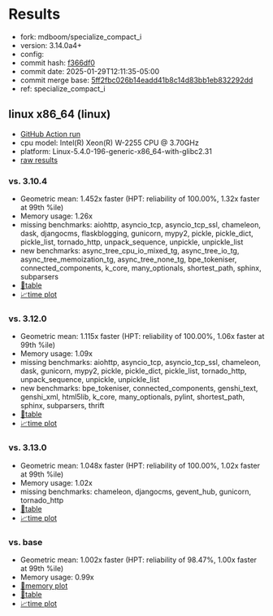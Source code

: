 # Results

- fork: mdboom/specialize_compact_i
- version: 3.14.0a4+
- config: 
- commit hash: [f366df0](https://github.com/mdboom/cpython/commit/f366df0)
- commit date: 2025-01-29T12:11:35-05:00
- commit merge base: [5ff2fbc026b14eadd41b8c14d83bb1eb832292dd](https://github.com/python/cpython/commit/5ff2fbc026b14eadd41b8c14d83bb1eb832292dd)
- ref: specialize_compact_i

## linux x86_64 (linux)

- [GitHub Action run](https://github.com/faster-cpython/benchmarking/actions/runs/13036666901)
- cpu model: Intel(R) Xeon(R) W-2255 CPU @ 3.70GHz
- platform: Linux-5.4.0-196-generic-x86_64-with-glibc2.31
- [raw results](bm-20250129-linux-x86_64-mdboom-specialize_compact_i-3.14.0a4%2B-f366df0.json)

### vs. 3.10.4

- Geometric mean: 1.452x faster (HPT: reliability of 100.00%, 1.32x faster at 99th %ile)
- Memory usage: 1.26x
- missing benchmarks: aiohttp, asyncio_tcp, asyncio_tcp_ssl, chameleon, dask, djangocms, flaskblogging, gunicorn, mypy2, pickle, pickle_dict, pickle_list, tornado_http, unpack_sequence, unpickle, unpickle_list
- new benchmarks: async_tree_cpu_io_mixed_tg, async_tree_io_tg, async_tree_memoization_tg, async_tree_none_tg, bpe_tokeniser, connected_components, k_core, many_optionals, shortest_path, sphinx, subparsers
- [📄table](bm-20250129-linux-x86_64-mdboom-specialize_compact_i-3.14.0a4%2B-f366df0-vs-3.10.4.md)
- [📈time plot](bm-20250129-linux-x86_64-mdboom-specialize_compact_i-3.14.0a4%2B-f366df0-vs-3.10.4.svg)

### vs. 3.12.0

- Geometric mean: 1.115x faster (HPT: reliability of 100.00%, 1.06x faster at 99th %ile)
- Memory usage: 1.09x
- missing benchmarks: aiohttp, asyncio_tcp, asyncio_tcp_ssl, chameleon, dask, gunicorn, mypy2, pickle, pickle_dict, pickle_list, tornado_http, unpack_sequence, unpickle, unpickle_list
- new benchmarks: bpe_tokeniser, connected_components, genshi_text, genshi_xml, html5lib, k_core, many_optionals, pylint, shortest_path, sphinx, subparsers, thrift
- [📄table](bm-20250129-linux-x86_64-mdboom-specialize_compact_i-3.14.0a4%2B-f366df0-vs-3.12.0.md)
- [📈time plot](bm-20250129-linux-x86_64-mdboom-specialize_compact_i-3.14.0a4%2B-f366df0-vs-3.12.0.svg)

### vs. 3.13.0

- Geometric mean: 1.048x faster (HPT: reliability of 100.00%, 1.02x faster at 99th %ile)
- Memory usage: 1.02x
- missing benchmarks: chameleon, djangocms, gevent_hub, gunicorn, tornado_http
- [📄table](bm-20250129-linux-x86_64-mdboom-specialize_compact_i-3.14.0a4%2B-f366df0-vs-3.13.0.md)
- [📈time plot](bm-20250129-linux-x86_64-mdboom-specialize_compact_i-3.14.0a4%2B-f366df0-vs-3.13.0.svg)

### vs. base

- Geometric mean: 1.002x faster (HPT: reliability of 98.47%, 1.00x faster at 99th %ile)
- Memory usage: 0.99x
- [🧠memory plot](bm-20250129-linux-x86_64-mdboom-specialize_compact_i-3.14.0a4%2B-f366df0-vs-base-mem.svg)
- [📄table](bm-20250129-linux-x86_64-mdboom-specialize_compact_i-3.14.0a4%2B-f366df0-vs-base.md)
- [📈time plot](bm-20250129-linux-x86_64-mdboom-specialize_compact_i-3.14.0a4%2B-f366df0-vs-base.svg)

